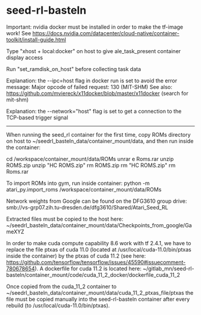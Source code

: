 # seed-rl-basteln

Important: nvidia docker must be installed in order to make the tf-image work!
See https://docs.nvidia.com/datacenter/cloud-native/container-toolkit/install-guide.html

Type "xhost + local:docker" on host to give ale_task_present container display access

Run "set_ramdisk_on_host" before collecting task data

Explanation: the --ipc=host flag in docker run is set to avoid the error message:
Major opcode of failed request: 130 (MIT-SHM)
See also: https://github.com/mviereck/x11docker/blob/master/x11docker (search for mit-shm)

Explanation: the --network="host" flag is set to get a connection to the TCP-based trigger signal

-------------------------------------------------------------

When running the seed_rl container for the first time, copy ROMs directory on host to ~/seedrl_basteln_data/container_mount/data, and then run inside the container:

cd /workspace/container_mount/data/ROMs
unrar e Roms.rar
unzip ROMS.zip
unzip "HC ROMS.zip"
rm ROMS.zip
rm "HC ROMS.zip"
rm Roms.rar

To import ROMs into gym, run inside container:
python -m atari_py.import_roms /workspace/container_mount/data/ROMs

Network weights from Google can be found on the DFG3610 group drive:
smb://vs-grp07.zih.tu-dresden.de/dfg3610/Shared/Atari_Seed_RL

Extracted files must be copied to the host here:
~/seedrl_basteln_data/container_mount/data/Checkpoints_from_google/GameXYZ

In order to make cuda compute capability 8.6 work with tf 2.4.1, we have to replace the file ptxas of cuda 11.0 (located at /usr/local/cuda-11.0/bin/ptxas inside the container) by the ptxas of cuda 11.2 (see here: https://github.com/tensorflow/tensorflow/issues/45590#issuecomment-780678654). A dockerfile for cuda 11.2 is located here: 
~/gitlab_mn/seed-rl-basteln/container_mount/code/cuda_11_2_docker/dockerfile_cuda_11_2

Once copied from the cuda_11_2 container to 
~/seedrl_basteln_data/container_mount/data/cuda_11_2_ptxas_file/ptxas
the file must be copied manually into the seed-rl-basteln container after every rebuild (to /usr/local/cuda-11.0/bin/ptxas). 
